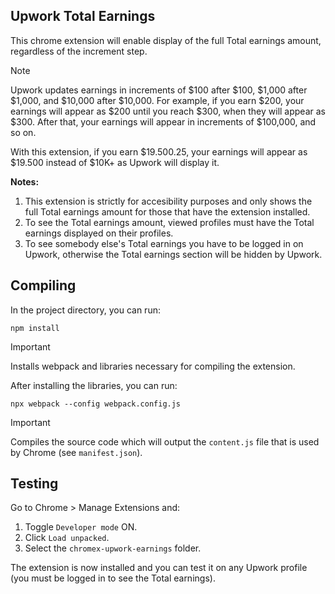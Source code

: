 ## Upwork Total Earnings

This chrome extension will enable display of the full Total earnings amount, regardless of the increment step.

> [!NOTE]
> Upwork updates earnings in increments of $100 after $100, $1,000 after $1,000, and $10,000 after $10,000. For example, if you earn $200, your earnings will appear as $200 until you reach $300, when they will appear as $300. After that, your earnings will appear in increments of $100,000, and so on.
>
> With this extension, if you earn $19.500.25, your earnings will appear as $19.500 instead of $10K+ as Upwork will display it.

**Notes:**
1. This extension is strictly for accesibility purposes and only shows the full Total earnings amount for those that have the extension installed.
2. To see the Total earnings amount, viewed profiles must have the Total earnings displayed on their profiles.
3. To see somebody else's Total earnings you have to be logged in on Upwork, otherwise the Total earnings section will be hidden by Upwork.

## Compiling

In the project directory, you can run:

`npm install`

> [!IMPORTANT]
> Installs webpack and libraries necessary for compiling the extension.

After installing the libraries, you can run:

`npx webpack --config webpack.config.js`

> [!IMPORTANT]
> Compiles the source code which will output the `content.js` file that is used by Chrome (see `manifest.json`).

## Testing

Go to Chrome > Manage Extensions and:
1. Toggle `Developer mode` ON.
2. Click `Load unpacked`.
3. Select the `chromex-upwork-earnings` folder.

The extension is now installed and you can test it on any Upwork profile (you must be logged in to see the Total earnings).